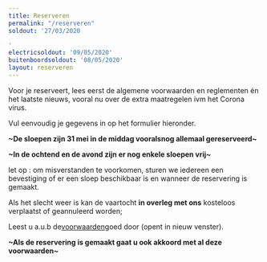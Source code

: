 ```yaml
---
title: Reserveren
permalink: "/reserveren"
soldout: '27/03/2020

'
electricsoldout: '09/05/2020'
buitenboordsoldout: '08/05/2020'
layout: reserveren
---
```


Voor je reserveert, lees eerst de algemene voorwaarden en reglementen én het laatste nieuws, vooral nu over de extra maatregelen ivm het Corona virus. 

Vul eenvoudig je gegevens in op het formulier hieronder. 


**\~De sloepen zijn 31 mei in de middag vooralsnog allemaal gereserveerd\~**

**\~In de ochtend en de avond zijn er nog enkele sloepen vrij\~**

let op : om misverstanden te voorkomen, sturen we iedereen een bevestiging of er een sloep beschikbaar is en wanneer de reservering is gemaakt.

Als het slecht weer is kan de vaartocht **in overleg met ons** kosteloos verplaatst of geannuleerd worden;

Leest u a.u.b de[voorwaarden](http://descheepsjongens.nl/voorwaarden)goed door (opent in nieuw venster).

**~Als de reservering is gemaakt gaat u ook akkoord met al deze voorwaarden~**